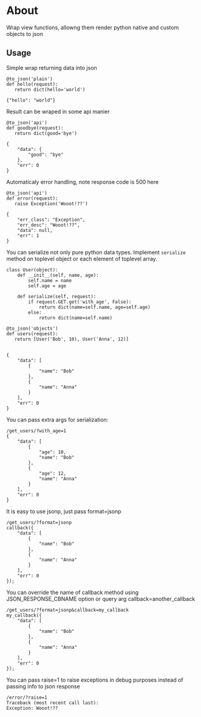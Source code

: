 About
=====

Wrap view functions, allowng them render python native and custom 
objects to json

Usage
-----

Simple wrap returning data into json

    @to_json('plain')
    def hello(request):
       return dict(hello='world')

    {"hello": "world"}
    
Result can be wraped in some api manier

    @to_json('api')
    def goodbye(request):
       return dict(good='bye')
    
    {
        "data": {
            "good": "bye"
        }, 
        "err": 0
    }

Automaticaly error handling, note response code is 500 here

    @to_json('api')
    def error(request):
       raise Exception('Wooot!??')

    {            
        "err_class": "Exception",
        "err_desc": "Wooot!??",
        "data": null,
        "err": 1
    }

You can serialize not only pure python data types.
Implement `serialize` method on toplevel object or 
each element of toplevel array.

    class User(object):
        def __init__(self, name, age):
            self.name = name
            self.age = age
    
        def serialize(self, request):
            if request.GET.get('with_age', False):
                return dict(name=self.name, age=self.age)
            else:
                return dict(name=self.name)
    
    @to_json('objects')
    def users(request):
       return [User('Bob', 10), User('Anna', 12)]

    
    {
        "data": [
            {
                "name": "Bob"
            }, 
            {
                "name": "Anna"
            }
        ], 
        "err": 0
    }

You can pass extra args for serialization:
    
    /get_users/?with_age=1
    {
        "data": [
            {
                "age": 10, 
                "name": "Bob"
            }, 
            {
                "age": 12, 
                "name": "Anna"
            }
        ], 
        "err": 0
    }

It is easy to use jsonp, just pass format=jsonp
    
    /get_users/?format=jsonp
    callback({
        "data": [
            {   
                "name": "Bob"
            },
            {   
                "name": "Anna"
            }
        ],
        "err": 0
    });

You can override the name of callback method using 
JSON_RESPONSE_CBNAME option or query arg callback=another_callback
    
    /get_users/?format=jsonp&callback=my_callback    
    my_callback({
        "data": [
            {   
                "name": "Bob"
            },
            {   
                "name": "Anna"
            }
        ],
        "err": 0
    });

You can pass raise=1 to raise exceptions in debug purposes 
instead of passing info to json response

    /error/?raise=1
    Traceback (most recent call last):
    Exception: Wooot!??
